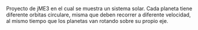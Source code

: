 Proyecto de jME3 en el cual se muestra un sistema solar. Cada planeta tiene diferente orbitas circulare, misma que deben recorrer a diferente velocidad, al mismo tiempo que los planetas van rotando sobre su propio eje.
